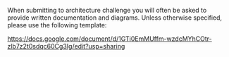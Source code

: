 When submitting to architecture challenge you will often be asked to provide written documentation and diagrams. Unless otherwise specified, please use the following template:

<https://docs.google.com/document/d/1GTi0EmMUffm-wzdcMYhCOtr-zlb7z2t0sdqc60Cg3Ig/edit?usp=sharing>

